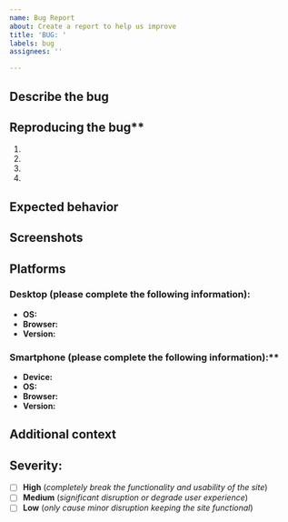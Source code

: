 ```yaml
---
name: Bug Report
about: Create a report to help us improve
title: 'BUG: '
labels: bug
assignees: ''

---
```


## Describe the bug
<!-- A clear and concise description of what the bug is. -->


## Reproducing the bug**
<!-- Steps to reproduce the behavior: -->
1. 
2. 
3. 
4. 

## Expected behavior
<!-- A clear and concise description of what you expected to happen. -->


## Screenshots
<!-- If applicable, add screenshots to help explain your problem. -->


## Platforms
### Desktop (please complete the following information):
 - **OS:** 
 - **Browser:** 
 - **Version:**

### Smartphone (please complete the following information):**
 - **Device:** 
 - **OS:** 
 - **Browser:** 
 - **Version:** 

## Additional context
<!-- Add any other context about the problem here. -->


## Severity:
- [ ] **High** (*completely break the functionality and usability of the site*)
- [ ] **Medium** (*significant disruption or degrade user experience*)
- [ ] **Low** (*only cause minor disruption keeping the site functional*)
